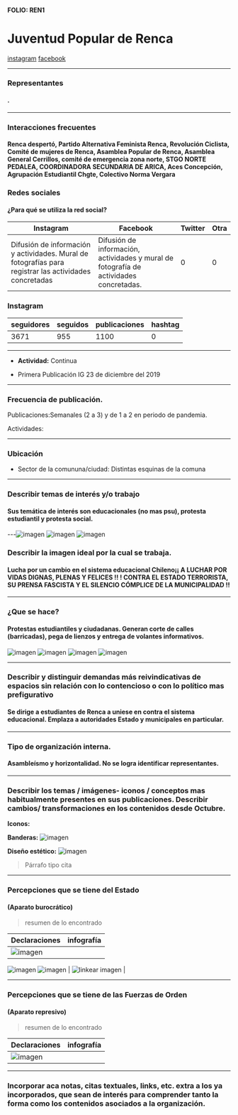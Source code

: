 #### FOLIO: REN1
# Juventud Popular de Renca

[instagram](https://www.instagram.com/juventudpopular.renca/)
[facebook](https://www.facebook.com/Juventud-Popular-de-Renca-107260467529704)


---

### Representantes
#### .

---
### Interacciones frecuentes
#### Renca despertó, Partido Alternativa Feminista Renca, Revolución Ciclista, Comité de mujeres de Renca, Asamblea Popular de Renca, Asamblea General Cerrillos, comité de emergencia zona norte, STGO NORTE PEDALEA, COORDINADORA SECUNDARIA DE ARICA, Aces Concepción, Agrupación Estudiantil Chgte, Colectivo Norma Vergara

### Redes sociales
#### ¿Para qué se utiliza la red social?
| Instagram | Facebook | Twitter | Otra 
|---|---|---|---|
|Difusión de información y actividades. Mural de fotografías para registrar las actividades concretadas|Difusión de información, actividades y mural de fotografía de actividades concretadas.|0| 0|

### **Instagram**
| seguidores | seguidos | publicaciones | hashtag 
|---|---|---|---|
|3671	|955|	1100|0| #renunciapiñera #primeralimea #chile #chiledesperto #gustavogatica #traidores #derechoshumanos

---

* **Actividad:** Continua  

* Primera Publicación IG 23 de diciembre del 2019

---
### Frecuencia de publicación.

Publicaciones:Semanales (2 a 3) y de 1 a 2 en periodo de pandemia.

Actividades:

---
### Ubicación
* Sector de la comununa/ciudad: Distintas esquinas de la comuna

---
### Describir temas de interés y/o trabajo
#### Sus temática de interés son educacionales (no mas psu), protesta estudiantil y protesta social.
---![imagen](2.1comu.jpg)
![imagen](2.2comu.jpg)
![imagen](1comu.jpg)



### Describir la imagen ideal por la cual se trabaja.
#### Lucha por un cambio en el sistema educacional Chileno¡¡ A LUCHAR POR VIDAS DIGNAS, PLENAS Y FELICES !! ! CONTRA EL ESTADO TERRORISTA, SU PRENSA FASCISTA Y EL SILENCIO CÓMPLICE DE LA MUNICIPALIDAD !!

---
### ¿Que se hace?
#### Protestas estudiantiles y ciudadanas. Generan corte de calles (barricadas), pega de lienzos y entrega de volantes informativos.
![imagen](1.jpg)
![imagen](3.jpg)
![imagen](mural.jpg)
![imagen](panfleto.jpg)


---
### Describir y distinguir demandas más reivindicativas de espacios sin relación con lo contencioso o con lo político mas prefigurativo
#### Se dirige a estudiantes de Renca a uniese en contra el sistema educacional. Emplaza a autoridades Estado y municipales en particular.

---
### Tipo de organización interna.
#### Asambleísmo y horizontalidad. No se logra identificar representantes.

---
### Describir los temas / imágenes- iconos / conceptos mas habitualmente presentes en sus publicaciones. Describir cambios/ transformaciones en los contenidos desde Octubre.

**Iconos:**

**Banderas:**
![imagen](2.jpg)



**Diseño estético:**
![imagen](4.jpg)




> Párrafo tipo cita 

---
### Percepciones que se tiene del Estado
#### (Aparato burocrático)
> resumen de lo encontrado

| Declaraciones | infografía | 
|---|---|
|![imagen](comu3.1.jpg)
![imagen](comu3.2.jpg)
![imagen](comun3.3.jpg) | ![linkear imagen]() |

---
### Percepciones que se tiene de las Fuerzas de Orden
#### (Aparato represivo)
> resumen de lo encontrado

| Declaraciones | infografía | 
|---|---|
| ![imagen](polis.jpg)|  |


---
### Incorporar aca notas, citas textuales, links, etc. extra a los ya incorporados, que sean de interés para comprender tanto la forma como los contenidos asociados a la organización.
